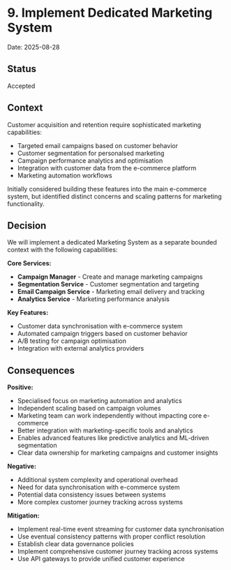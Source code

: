 # 9. Implement Dedicated Marketing System

Date: 2025-08-28

## Status

Accepted

## Context

Customer acquisition and retention require sophisticated marketing capabilities:

- Targeted email campaigns based on customer behavior
- Customer segmentation for personalsed marketing
- Campaign performance analytics and optimisation
- Integration with customer data from the e-commerce platform
- Marketing automation workflows

Initially considered building these features into the main e-commerce system, but identified distinct concerns and scaling patterns for marketing functionality.

## Decision

We will implement a dedicated Marketing System as a separate bounded context with the following capabilities:

**Core Services:**
- **Campaign Manager** - Create and manage marketing campaigns
- **Segmentation Service** - Customer segmentation and targeting
- **Email Campaign Service** - Marketing email delivery and tracking
- **Analytics Service** - Marketing performance analysis

**Key Features:**
- Customer data synchronisation with e-commerce system
- Automated campaign triggers based on customer behavior
- A/B testing for campaign optimisation
- Integration with external analytics providers

## Consequences

**Positive:**
- Specialised focus on marketing automation and analytics
- Independent scaling based on campaign volumes
- Marketing team can work independently without impacting core e-commerce
- Better integration with marketing-specific tools and analytics
- Enables advanced features like predictive analytics and ML-driven segmentation
- Clear data ownership for marketing campaigns and customer insights

**Negative:**
- Additional system complexity and operational overhead
- Need for data synchronisation with e-commerce system
- Potential data consistency issues between systems
- More complex customer journey tracking across systems

**Mitigation:**
- Implement real-time event streaming for customer data synchronisation
- Use eventual consistency patterns with proper conflict resolution
- Establish clear data governance policies
- Implement comprehensive customer journey tracking across systems
- Use API gateways to provide unified customer experience
